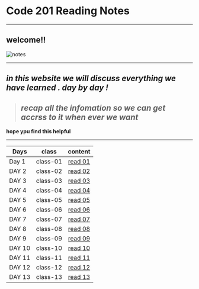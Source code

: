 # Code 201 Reading Notes
______________________________________________________

## welcome!!

![notes](https://encrypted-tbn0.gstatic.com/images?q=tbn:ANd9GcRPiIVLX4D-nQosfGkcvc8k-IDtp5vSvbuCPw&usqp=CAU)

______________________________________________________________

   ## <p> *in this website we will discuss everything we have learned . day by day !*
   > ## *recap all the infomation so we can get accrss to it when ever we want*  
   **hope ypu find this helpful** </p>

________________________________________________________________


 

| **Days**   | **class**| **content**  |  
|------------|----------|:-------------:|
|   Day 1    | class-01 |[ read 01 ](https://ramayaser66.github.io/Code-201-Reading-Notes/class-01)| 
|   DAY 2    | class-02 |[ read 02](class-02.md)| 
|   DAY 3    | class-03 |[ read 03](class-03.md)|
|   DAY 4    | class-04 |[ read 04](class-04.md)| 
|   DAY 5    | class-05 |[ read 05](calss-05.md)| 
|   DAY 6    | class-06 |[ read 06](class-06.md)| 
|   DAY 7    | class-07 |[ read 07](class-07.md)|
|   DAY 8    | class-08 |[ read 08](class-08.md)|
|   DAY 9    | class-09 |[ read 09](class-09.md)|
|   DAY 10   | class-10 |[ read 10](class-10.md)|
|   DAY 11   | class-11 |[ read 11](class-11.md)|
|   DAY 12   | class-12 |[ read 12](class-12.md)|
|   DAY 13   | class-13 |[ read 13](class-13.md)|
